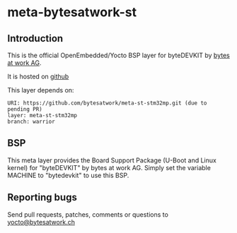 meta-bytesatwork-st
================================


Introduction
-------------------------
This is the official OpenEmbedded/Yocto BSP layer for byteDEVKIT by [bytes at
work AG](https://www.bytesatwork.io/).

It is hosted on [github](https://github.com/bytesatwork/meta-bytesatwork-st.git)

This layer depends on:

	URI: https://github.com/bytesatwork/meta-st-stm32mp.git (due to pending PR)
	layer: meta-st-stm32mp
	branch: warrior

BSP
-------------------------
This meta layer provides the Board Support Package (U-Boot and Linux kernel)
for "byteDEVKIT" by bytes at work AG. Simply set the variable MACHINE to
"bytedevkit" to use this BSP.

Reporting bugs
-------------------------
Send pull requests, patches, comments or questions to yocto@bytesatwork.ch
